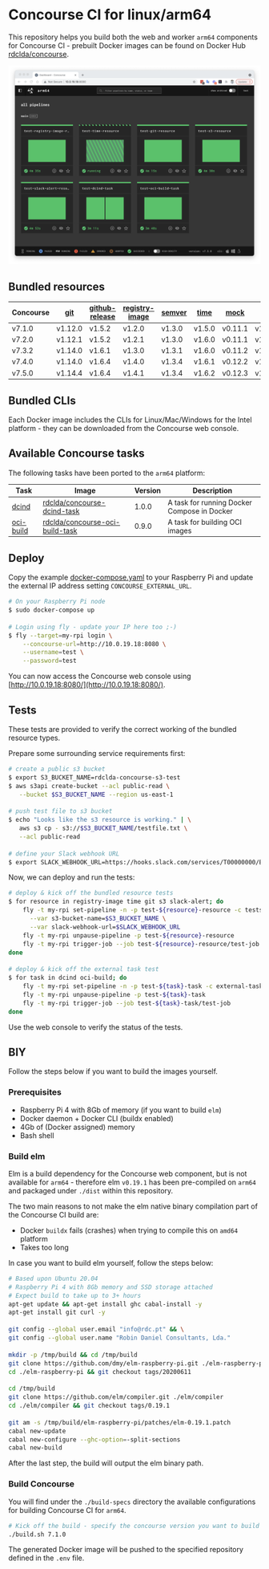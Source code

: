 # Concourse CI for linux/arm64

This repository helps you build both the web and worker `arm64` components for Concourse CI - prebuilt Docker images can be found on Docker Hub [rdclda/concourse](https://hub.docker.com/repository/docker/rdclda/concourse).

![Concourse on arm64 screenshot](./screenshot.png)

## Bundled resources

| Concourse | [git](https://github.com/concourse/git-resource) | [github-release](https://github.com/concourse/github-release-resource) | [registry-image](https://github.com/concourse/registry-image-resource) | [semver](https://github.com/concourse/semver-resource) | [time](https://github.com/concourse/time-resource) | [mock](https://github.com/concourse/mock-resource) | [s3](https://github.com/concourse/s3-resource) | [slack-alert](https://github.com/arbourd/concourse-slack-alert-resource) |
|--- |--- |--- |--- |--- |--- |--- |--- |--- |
| v7.1.0 | v1.12.0 | v1.5.2 | v1.2.0 | v1.3.0 | v1.5.0 | v0.11.1 | v1.1.1 | v0.15.0 |
| v7.2.0 | v1.12.1 | v1.5.2 | v1.2.1 | v1.3.0 | v1.6.0 | v0.11.1 | v1.1.1 | v0.15.0 |
| v7.3.2 | v1.14.0 | v1.6.1 | v1.3.0 | v1.3.1 | v1.6.0 | v0.11.2 | v1.1.1 | v0.15.0 |
| v7.4.0 | v1.14.0 | v1.6.4 | v1.4.0 | v1.3.4 | v1.6.1 | v0.12.2 | v1.1.2 | v0.15.0 |
| v7.5.0 | v1.14.4 | v1.6.4 | v1.4.1 | v1.3.4 | v1.6.2 | v0.12.3 | v1.1.3 | v0.15.0 |

## Bundled CLIs

Each Docker image includes the CLIs for Linux/Mac/Windows for the Intel platform - they can be downloaded from the Concourse web console.

## Available Concourse tasks

The following tasks have been ported to the `arm64` platform:

| Task | Image | Version | Description |
|--- |--- |--- |---|
| [dcind](https://github.com/robinhuiser/concourse-arm64/tree/main/external-tasks/dcind) | [rdclda/concourse-dcind-task](https://hub.docker.com/repository/docker/rdclda/concourse-dcind-task) | 1.0.0 | A task for running Docker Compose in Docker | 
| [oci-build](https://github.com/concourse/oci-build-task) | [rdclda/concourse-oci-build-task](https://hub.docker.com/repository/docker/rdclda/concourse-oci-build-task) | 0.9.0 | A task for building OCI images |

## Deploy

Copy the example [docker-compose.yaml](./docker-compose.yaml) to your Raspberry Pi and update the external IP address setting `CONCOURSE_EXTERNAL_URL`.

~~~bash
# On your Raspberry Pi node
$ sudo docker-compose up

# Login using fly - update your IP here too ;-)
$ fly --target=my-rpi login \
    --concourse-url=http://10.0.19.18:8080 \
    --username=test \
    --password=test                                                      
~~~

You can now access the Concourse web console using [http://10.0.19.18:8080/](http://10.0.19.18:8080/).

## Tests

These tests are provided to verify the correct working of the bundled resource types. 

Prepare some surrounding service requirements first:

~~~bash
# create a public s3 bucket
$ export S3_BUCKET_NAME=rdclda-concourse-s3-test
$ aws s3api create-bucket --acl public-read \
   --bucket $S3_BUCKET_NAME --region us-east-1

# push test file to s3 bucket
$ echo "Looks like the s3 resource is working." | \
   aws s3 cp - s3://$S3_BUCKET_NAME/testfile.txt \
   --acl public-read

# define your Slack webhook URL
$ export SLACK_WEBHOOK_URL=https://hooks.slack.com/services/T00000000/B00000000/XXXXXXXXXXXXXXXXXXXXXXXX
~~~

Now, we can deploy and run the tests:

~~~bash
# deploy & kick off the bundled resource tests
$ for resource in registry-image time git s3 slack-alert; do
    fly -t my-rpi set-pipeline -n -p test-${resource}-resource -c tests/$resource-resource.yaml \
      --var s3-bucket-name=$S3_BUCKET_NAME \
      --var slack-webhook-url=$SLACK_WEBHOOK_URL
    fly -t my-rpi unpause-pipeline -p test-${resource}-resource
    fly -t my-rpi trigger-job --job test-${resource}-resource/test-job
done

# deploy & kick off the external task test
$ for task in dcind oci-build; do
    fly -t my-rpi set-pipeline -n -p test-${task}-task -c external-tasks/${task}/example/pipe.yaml
    fly -t my-rpi unpause-pipeline -p test-${task}-task
    fly -t my-rpi trigger-job --job test-${task}-task/test-job
done
~~~

Use the web console to verify the status of the tests.

## BIY

Follow the steps below if you want to build the images yourself.
### Prerequisites

* Raspberry Pi 4 with 8Gb of memory (if you want to build `elm`)
* Docker daemon + Docker CLI (buildx enabled)
* 4Gb of (Docker assigned) memory
* Bash shell

### Build elm

Elm is a build dependency for the Concourse web component, but is not available for `arm64` - therefore elm `v0.19.1` has been pre-compiled on `arm64` and packaged under `./dist` within this repository.

The two main reasons to not make the elm native binary compilation part of the Concourse CI build are:

* Docker `buildx` fails (crashes) when trying to compile this on `amd64` platform
* Takes too long

In case you want to build elm yourself, follow the steps below:

~~~bash
# Based upon Ubuntu 20.04
# Raspberry Pi 4 with 8Gb memory and SSD storage attached
# Expect build to take up to 3+ hours
apt-get update && apt-get install ghc cabal-install -y
apt-get install git curl -y

git config --global user.email "info@rdc.pt" && \
git config --global user.name "Robin Daniel Consultants, Lda."

mkdir -p /tmp/build && cd /tmp/build
git clone https://github.com/dmy/elm-raspberry-pi.git ./elm-raspberry-pi
cd ./elm-raspberry-pi && git checkout tags/20200611

cd /tmp/build
git clone https://github.com/elm/compiler.git ./elm/compiler
cd ./elm/compiler && git checkout tags/0.19.1

git am -s /tmp/build/elm-raspberry-pi/patches/elm-0.19.1.patch
cabal new-update
cabal new-configure --ghc-option=-split-sections
cabal new-build
~~~

After the last step, the build will output the elm binary path.

### Build Concourse

You will find under the `./build-specs` directory the available configurations for building Concourse CI for `arm64`.

~~~bash
# Kick off the build - specify the concourse version you want to build
./build.sh 7.1.0
~~~

The generated Docker image will be pushed to the specified repository defined in the `.env` file.
